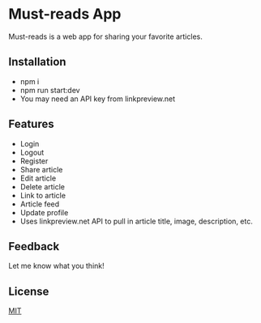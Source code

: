 # Must-reads App

Must-reads is a web app for sharing your favorite articles.

## Installation

- npm i
- npm run start:dev
- You may need an API key from linkpreview.net

## Features

- Login
- Logout
- Register
- Share article
- Edit article
- Delete article
- Link to article
- Article feed
- Update profile
- Uses linkpreview.net API to pull in article title, image, description, etc.

## Feedback

Let me know what you think!

## License

[MIT](https://choosealicense.com/licenses/mit/)
